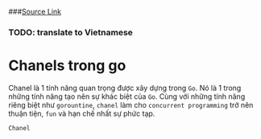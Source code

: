 ###[Source Link](https://go101.org/article/channel.html)

### TODO: translate to Vietnamese

# Chanels trong go

Chanel là 1 tính năng quan trọng được xây dựng trong `Go`. Nó là 1 trong những tính năng tạo nên sự khác biệt của `Go`.
Cùng với những tính năng riêng biệt như `gorountine`, `chanel` làm cho `concurrent programming` trở nên thuận tiện, `fun` và hạn chế nhất sự phức tạp.

`Chanel` 